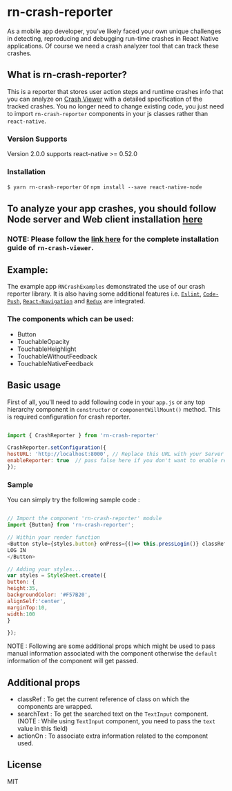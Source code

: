 # rn-crash-reporter


As a mobile app developer, you’ve likely faced your own unique challenges in detecting, reproducing and debugging run-time crashes in React Native applications. Of course we need a crash analyzer tool that can track these crashes.

## What is rn-crash-reporter?

This is a reporter that stores user action steps and runtime crashes info that you can analyze on [Crash Viewer](https://github.com/sytango-technologies/rn-crash-viewer) with a detailed specification of the tracked crashes.  You no longer need to change existing code, you just need to import `rn-crash-reporter` components in your js classes rather than `react-native`.


### Version Supports

Version 2.0.0 supports react-native >= 0.52.0


### Installation

`$ yarn rn-crash-reporter` or `npm install --save react-native-node`


## To analyze your app crashes, you should follow Node server and Web client installation [here](https://github.com/sytango-technologies/rn-crash-viewer)

### NOTE: Please follow the [link here](FLOW_README.md) for the complete installation guide of `rn-crash-viewer`.


## Example:

The example app `RNCrashExamples` demonstrated the use of our crash reporter library. It is also having some additional features i.e. [`Eslint`](https://www.themarketingtechnologist.co/eslint-with-airbnb-javascript-style-guide-in-webstorm/), [`Code-Push`](https://github.com/Microsoft/react-native-code-push), [`React-Navigation`](https://reactnavigation.org/) and [`Redux`](https://redux.js.org/) are integrated. 


### The components which can be used:
- Button
- TouchableOpacity
- TouchableHeighlight
- TouchableWithoutFeedback
- TouchableNativeFeedback

## Basic usage

First of all, you'll need to add following code in your `app.js` or any top hierarchy component in `constructor` or  `componentWillMount()` method. This is required configuration for crash reporter.

```javascript

import { CrashReporter } from 'rn-crash-reporter'

CrashReporter.setConfiguration({
hostURL: 'http://localhost:8000', // Replace this URL with your Server base url, in my case I have setup the node server on my machine itself using docker container
enableReporter: true  // pass false here if you don't want to enable reporting the crashes
});

```

### Sample

You can simply try the following sample code :

```javascript

// Import the component 'rn-crash-reporter' module
import {Button} from 'rn-crash-reporter';

// Within your render function
<Button style={styles.button} onPress={()=> this.pressLogin()} classRef={this.constructor.name}>
LOG IN
</Button>

// Adding your styles...
var styles = StyleSheet.create({
button: {
height:35,
backgroundColor: '#F57B20',
alignSelf:'center',
marginTop:10,
width:100
}

});
```
NOTE : Following are some additional props which might be used to pass manual information associated with the component otherwise the `default` information of the component will get passed.

## Additional props

- classRef : To get the current reference of class on which the components are wrapped.
- searchText : To get the searched text on the `TextInput` component.(NOTE : While using `TextInput` component, you need to pass the `text` value in this field)
- actionOn : To associate extra information related to the component used.


## License

MIT
